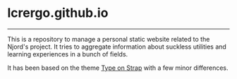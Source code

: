 # lcrergo.github.io
-------------------
This is a repository to manage a personal static website related to the Njord's
project.
It tries to aggregate information about suckless utilities and learning
experiences in a bunch of fields.

It has been based on the theme 
[Type on Strap](https://github.com/Sylhare/Type-on-Strap) with a few minor
differences.
